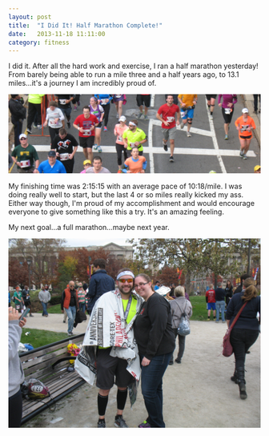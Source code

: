 ```yaml
---
layout: post
title:  "I Did It! Half Marathon Complete!"
date:   2013-11-18 11:11:00
category: fitness
---
```


I did it. After all the hard work and exercise, I ran a half marathon yesterday! From barely being able to run a mile three and a half years ago, to 13.1 miles…it's a journey I am incredibly proud of.

<p class="center-align"><img src="/assets/images/posts/header-half-marathon-complete.jpg" alt="Half Marathon Complete" style="max-width:100%" /></p>

My finishing time was 2:15:15 with an average pace of 10:18/mile. I was doing really well to start, but the last 4 or so miles really kicked my ass. Either way though, I'm proud of my accomplishment and would encourage everyone to give something like this a try. It's an amazing feeling.

My next goal…a full marathon…maybe next year.

![Half Marathon Finish](/assets/images/posts/half-marathon-complete.jpg)